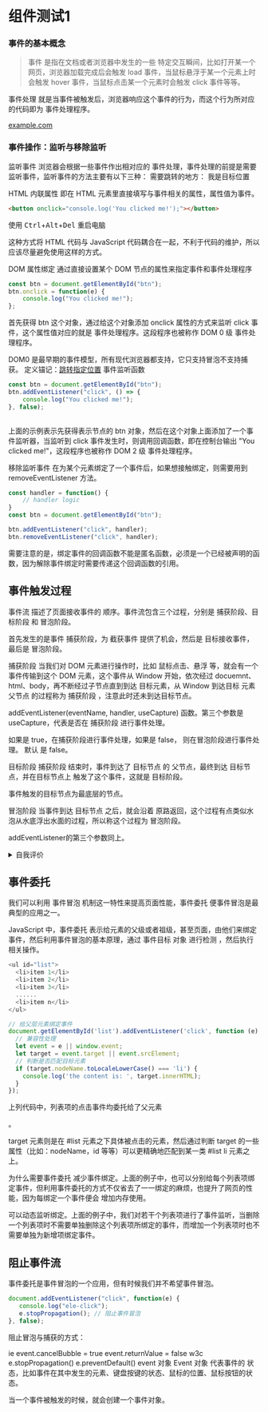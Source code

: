 # 组件测试1  <!-- {docsify-ignore-all} -->
### 事件的基本概念
> 事件 是指在文档或者浏览器中发生的一些 特定交互瞬间，比如打开某一个网页，浏览器加载完成后会触发 load 事件，当鼠标悬浮于某一个元素上时会触发 hover 事件，当鼠标点击某一个元素时会触发 click 事件等等。 

事件处理 就是当事件被触发后，浏览器响应这个事件的行为，而这个行为所对应的代码即为 事件处理程序。
<!-- [link1](/demo/ ':ignore title') -->
[example.com](https://example.com/ ':crossorgin')

### 事件操作：监听与移除监听
监听事件
浏览器会根据一些事件作出相对应的 事件处理，事件处理的前提是需要 监听事件，监听事件的方法主要有以下三种：
需要跳转的地方：<a name="divtop"> 我是目标位置 </a>

HTML 内联属性
即在 HTML 元素里直接填写与事件相关的属性，属性值为事件。

```html
<button onclick="console.log('You clicked me!');"></button>
```
使用 <kbd>Ctrl</kbd>+<kbd>Alt</kbd>+<kbd>Del</kbd> 重启电脑
 
这种方式将 HTML 代码与 JavaScript 代码耦合在一起，不利于代码的维护，所以应该尽量避免使用这样的方式。

DOM 属性绑定
通过直接设置某个 DOM 节点的属性来指定事件和事件处理程序

```javascript
const btn = document.getElementById("btn");
btn.onclick = function(e) {
    console.log("You clicked me!");
};
```

 
首先获得 btn 这个对象，通过给这个对象添加 onclick 属性的方式来监听 click 事件，这个属性值对应的就是 事件处理程序。这段程序也被称作 DOM 0 级 事件处理程序。

DOM0 是最早期的事件模型，所有现代浏览器都支持，它只支持冒泡不支持捕获。
定义锚记：[跳转指定位置](#divtop)
事件监听函数

```javascript
const btn = document.getElementById("btn");
btn.addEventListener("click", () => {
    console.log("You clicked me!");
}, false);
 
```

上面的示例表示先获得表示节点的 btn 对象，然后在这个对象上面添加了一个事件监听器，当监听到 click 事件发生时，则调用回调函数，即在控制台输出 "You clicked me!"，这段程序也被称作 DOM 2 级 事件处理程序。

移除监听事件
在为某个元素绑定了一个事件后，如果想接触绑定，则需要用到 removeEventListener 方法。
```javascript
const handler = function() {
    // handler logic
}
const btn = document.getElementById("btn");

btn.addEventListener("click", handler);
btn.removeEventListener("click", handler);
```

 
需要注意的是，绑定事件的回调函数不能是匿名函数，必须是一个已经被声明的函数，因为解除事件绑定时需要传递这个回调函数的引用。

## 事件触发过程
事件流 描述了页面接收事件的 顺序。事件流包含三个过程，分别是 捕获阶段、目标阶段 和 冒泡阶段。

首先发生的是事件 捕获阶段，为 截获事件 提供了机会，然后是 目标接收事件，最后是 冒泡阶段。

<!-- ![logo](./_media/event.png) -->

捕获阶段
当我们对 DOM 元素进行操作时，比如 鼠标点击、悬浮 等，就会有一个事件传输到这个 DOM 元素，这个事件从 Window 开始，依次经过 docuemnt、html、body，再不断经过子节点直到到达 目标元素，从 Window 到达目标 元素父节点 的过程称为 捕获阶段 ，注意此时还未到达目标节点。

addEventListener(eventName, handler, useCapture) 函数。第三个参数是 useCapture，代表是否在 捕获阶段 进行事件处理。

如果是 true，在捕获阶段进行事件处理，如果是 false， 则在冒泡阶段进行事件处理。 默认 是 false。

目标阶段
捕获阶段 结束时，事件到达了 目标节点 的 父节点，最终到达 目标节点，并在目标节点上 触发了这个事件，这就是 目标阶段。

事件触发的目标节点为最底层的节点。

冒泡阶段
当事件到达 目标节点 之后，就会沿着 原路返回，这个过程有点类似水泡从水底浮出水面的过程，所以称这个过程为 冒泡阶段。

addEventListener的第三个参数同上。

<details>
<summary>自我评价</summary>

- abc
- bac
  - abc
  
</details>

## 事件委托
我们可以利用 事件冒泡 机制这一特性来提高页面性能，事件委托 便事件冒泡是最典型的应用之一。

JavaScript 中，事件委托 表示给元素的父级或者祖级，甚至页面，由他们来绑定事件，然后利用事件冒泡的基本原理，通过 事件目标 对象 进行检测 ，然后执行相关操作。
```javascript
<ul id="list">
  <li>item 1</li>
  <li>item 2</li>
  <li>item 3</li>
  ......
  <li>item n</li>
</ul>

// 给父层元素绑定事件
document.getElementById('list').addEventListener('click', function (e) {
  // 兼容性处理
  let event = e || window.event;
  let target = event.target || event.srcElement;
  // 判断是否匹配目标元素
  if (target.nodeName.toLocaleLowerCase() === 'li') {
    console.log('the content is: ', target.innerHTML);
  }
});
```

 
上列代码中，列表项的点击事件均委托给了父元素 <ul id="list"></ul>。

target 元素则是在 #list 元素之下具体被点击的元素，然后通过判断 target 的一些属性（比如：nodeName，id 等等）可以更精确地匹配到某一类 #list li 元素之上。

为什么需要事件委托
减少事件绑定。上面的例子中，也可以分别给每个列表项绑定事件，但利用事件委托的方式不仅省去了一一绑定的麻烦，也提升了网页的性能，因为每绑定一个事件便会 增加内存使用。

可以动态监听绑定。上面的例子中，我们对若干个列表项进行了事件监听，当删除一个列表项时不需要单独删除这个列表项所绑定的事件，而增加一个列表项时也不需要单独为新增项绑定事件。

## 阻止事件流
事件委托是事件冒泡的一个应用，但有时候我们并不希望事件冒泡。
```javascript
document.addEventListener("click", function(e) {
   console.log("ele-click");
   e.stopPropagation(); // 阻止事件冒泡
}, false);
```
 
阻止冒泡与捕获的方式：

ie
event.cancelBubble = true
event.returnValue = false
w3c
e.stopPropagation()
e.preventDefault()
event 对象
Event 对象 代表事件的 状态，比如事件在其中发生的元素、键盘按键的状态、鼠标的位置、鼠标按钮的状态。

当一个事件被触发的时候，就会创建一个事件对象。